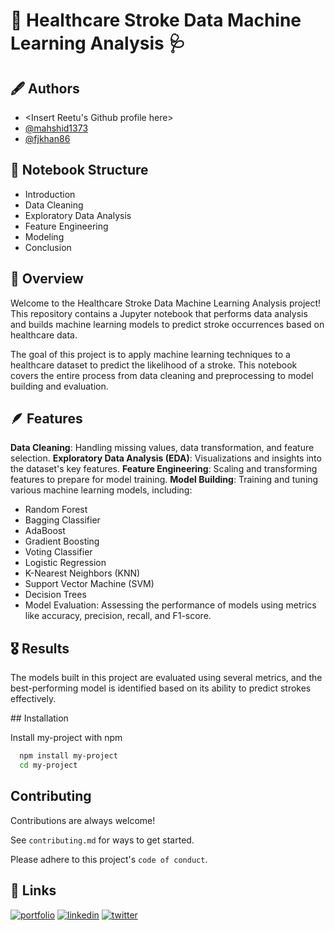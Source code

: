 
# 💊 Healthcare Stroke Data Machine Learning Analysis 🩺



## 🖋️ Authors

- <Insert Reetu's Github profile here>
- [@mahshid1373](https://github.com/mahshid1373)
- [@fjkhan86](https://github.com/fjkhan86)


## 👣 Notebook Structure
- Introduction
- Data Cleaning
- Exploratory Data Analysis
- Feature Engineering
- Modeling
- Conclusion
## 📎  Overview
Welcome to the Healthcare Stroke Data Machine Learning Analysis project! This repository contains a Jupyter notebook that performs data analysis and builds machine learning models to predict stroke occurrences based on healthcare data.

The goal of this project is to apply machine learning techniques to a healthcare dataset to predict the likelihood of a stroke. This notebook covers the entire process from data cleaning and preprocessing to model building and evaluation.
## 🪶 Features

**Data Cleaning**: Handling missing values, data transformation, and feature selection.
**Exploratory Data Analysis (EDA)**: Visualizations and insights into the dataset's key features.
**Feature Engineering**: Scaling and transforming features to prepare for model training.
**Model Building**: Training and tuning various machine learning models, including:
    
- Random Forest
- Bagging Classifier
- AdaBoost
- Gradient Boosting
- Voting Classifier
- Logistic Regression
- K-Nearest Neighbors (KNN)
- Support Vector Machine (SVM)
- Decision Trees
- Model Evaluation: Assessing the performance of models using metrics like accuracy, precision, recall, and F1-score.


## 🎖️ Results

The models built in this project are evaluated using several metrics, and the best-performing model is identified based on its ability to predict strokes effectively.

<Insert Best Performing Model Here>
## Installation

Install my-project with npm

```bash
  npm install my-project
  cd my-project
```
    
## Contributing

Contributions are always welcome!

See `contributing.md` for ways to get started.

Please adhere to this project's `code of conduct`.


## 🔗 Links
[![portfolio](https://img.shields.io/badge/my_portfolio-000?style=for-the-badge&logo=ko-fi&logoColor=white)](https://katherineoelsner.com/)
[![linkedin](https://img.shields.io/badge/linkedin-0A66C2?style=for-the-badge&logo=linkedin&logoColor=white)](https://www.linkedin.com/)
[![twitter](https://img.shields.io/badge/twitter-1DA1F2?style=for-the-badge&logo=twitter&logoColor=white)](https://twitter.com/)


